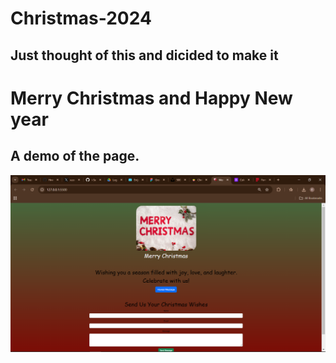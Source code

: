 # Christmas-2024

## Just thought of this and dicided to make it 

# Merry Christmas and Happy New year 

## A demo of the page.
![Page Screenshot](./Image/Screenshot%20(155).png)
